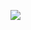 ![](https://github.com/ediopedrocode/Sistema-Digitais/blob/master/Exerc%C3%ADcios%20Sugeridos/Aula%202%20-%20Parte%201/74HC00/imagem/74hc00%20-%20conections%20diagram.gif)

